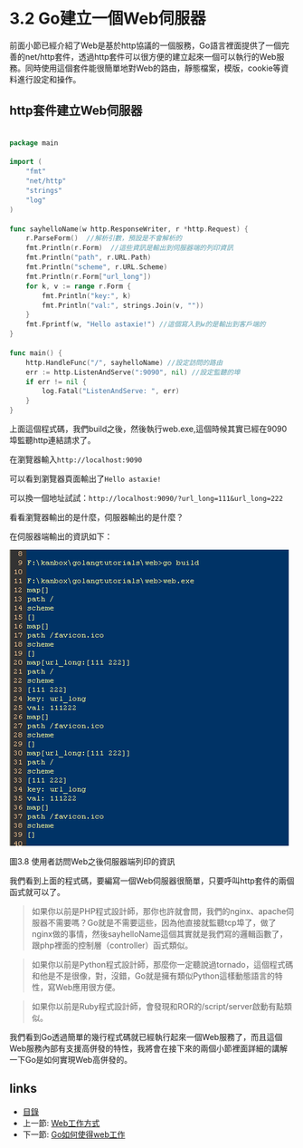 # 3.2 Go建立一個Web伺服器

前面小節已經介紹了Web是基於http協議的一個服務，Go語言裡面提供了一個完善的net/http套件，透過http套件可以很方便的建立起來一個可以執行的Web服務。同時使用這個套件能很簡單地對Web的路由，靜態檔案，模版，cookie等資料進行設定和操作。

## http套件建立Web伺服器
```Go

package main

import (
	"fmt"
	"net/http"
	"strings"
	"log"
)

func sayhelloName(w http.ResponseWriter, r *http.Request) {
	r.ParseForm()  //解析引數，預設是不會解析的
	fmt.Println(r.Form)  //這些資訊是輸出到伺服器端的列印資訊
	fmt.Println("path", r.URL.Path)
	fmt.Println("scheme", r.URL.Scheme)
	fmt.Println(r.Form["url_long"])
	for k, v := range r.Form {
		fmt.Println("key:", k)
		fmt.Println("val:", strings.Join(v, ""))
	}
	fmt.Fprintf(w, "Hello astaxie!") //這個寫入到w的是輸出到客戶端的
}

func main() {
	http.HandleFunc("/", sayhelloName) //設定訪問的路由
	err := http.ListenAndServe(":9090", nil) //設定監聽的埠
	if err != nil {
		log.Fatal("ListenAndServe: ", err)
	}
}

```
上面這個程式碼，我們build之後，然後執行web.exe,這個時候其實已經在9090埠監聽http連結請求了。

在瀏覽器輸入`http://localhost:9090`

可以看到瀏覽器頁面輸出了`Hello astaxie!`

可以換一個地址試試：`http://localhost:9090/?url_long=111&url_long=222`

看看瀏覽器輸出的是什麼，伺服器輸出的是什麼？

在伺服器端輸出的資訊如下：

![](images/3.2.goweb.png?raw=true)

圖3.8 使用者訪問Web之後伺服器端列印的資訊

我們看到上面的程式碼，要編寫一個Web伺服器很簡單，只要呼叫http套件的兩個函式就可以了。

>如果你以前是PHP程式設計師，那你也許就會問，我們的nginx、apache伺服器不需要嗎？Go就是不需要這些，因為他直接就監聽tcp埠了，做了nginx做的事情，然後sayhelloName這個其實就是我們寫的邏輯函數了，跟php裡面的控制層（controller）函式類似。

>如果你以前是Python程式設計師，那麼你一定聽說過tornado，這個程式碼和他是不是很像，對，沒錯，Go就是擁有類似Python這樣動態語言的特性，寫Web應用很方便。

>如果你以前是Ruby程式設計師，會發現和ROR的/script/server啟動有點類似。

我們看到Go透過簡單的幾行程式碼就已經執行起來一個Web服務了，而且這個Web服務內部有支援高併發的特性，我將會在接下來的兩個小節裡面詳細的講解一下Go是如何實現Web高併發的。

## links
   * [目錄](<preface.md>)
   * 上一節: [Web工作方式](<03.1.md>)
   * 下一節: [Go如何使得web工作](<03.3.md>)
